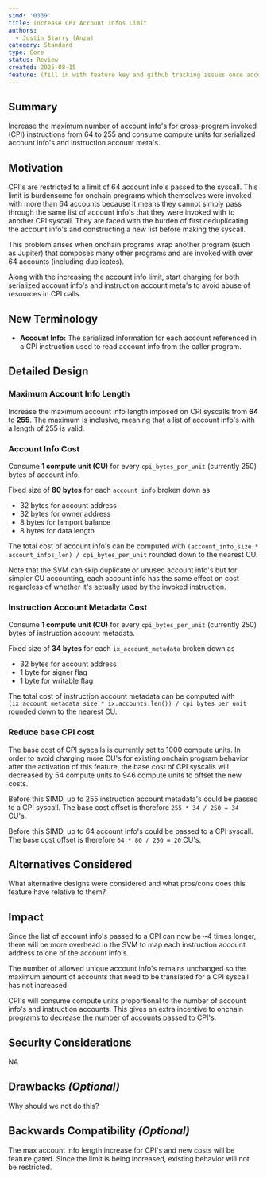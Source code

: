 ```yaml
---
simd: '0339'
title: Increase CPI Account Infos Limit
authors:
  - Justin Starry (Anza)
category: Standard
type: Core
status: Review
created: 2025-08-15
feature: (fill in with feature key and github tracking issues once accepted)
---
```


## Summary

Increase the maximum number of account info's for cross-program invoked (CPI)
instructions from 64 to 255 and consume compute units for serialized account
info's and instruction account meta's.

## Motivation

CPI's are restricted to a limit of 64 account info's passed to the syscall.
This limit is burdensome for onchain programs which themselves were invoked with
more than 64 accounts because it means they cannot simply pass through the same
list of account info's that they were invoked with to another CPI syscall. They
are faced with the burden of first deduplicating the account info's and
constructing a new list before making the syscall.

This problem arises when onchain programs wrap another program (such as Jupiter)
that composes many other programs and are invoked with over 64 accounts
(including duplicates).

Along with the increasing the account info limit, start charging for both
serialized account info's and instruction account meta's to avoid abuse of
resources in CPI calls.

## New Terminology

- **Account Info:** The serialized information for each account referenced in a
CPI instruction used to read account info from the caller program.

## Detailed Design

### Maximum Account Info Length

Increase the maximum account info length imposed on CPI syscalls from **64** to
**255**. The maximum is inclusive, meaning that a list of account info's with a
length of 255 is valid.

### Account Info Cost

Consume **1 compute unit (CU)** for every `cpi_bytes_per_unit` (currently 250)
bytes of account info.

Fixed size of **80 bytes** for each `account_info` broken down as

  - 32 bytes for account address
  - 32 bytes for owner address
  - 8 bytes for lamport balance
  - 8 bytes for data length

The total cost of account info's can be computed with
`(account_info_size * account_infos_len) / cpi_bytes_per_unit` rounded down to
the nearest CU.

Note that the SVM can skip duplicate or unused account info's but for simpler CU
accounting, each account info has the same effect on cost regardless of whether
it's actually used by the invoked instruction.

### Instruction Account Metadata Cost

Consume **1 compute unit (CU)** for every `cpi_bytes_per_unit` (currently 250)
bytes of instruction account metadata.

Fixed size of **34 bytes** for each `ix_account_metadata` broken down as

  - 32 bytes for account address
  - 1 byte for signer flag
  - 1 byte for writable flag

The total cost of instruction account metadata can be computed with
`(ix_account_metadata_size * ix.accounts.len()) / cpi_bytes_per_unit` rounded
down to the nearest CU.

### Reduce base CPI cost

The base cost of CPI syscalls is currently set to 1000 compute units. In order
to avoid charging more CU's for existing onchain program behavior after the
activation of this feature, the base cost of CPI syscalls will decreased by 54
compute units to 946 compute units to offset the new costs.

Before this SIMD, up to 255 instruction account metadata's could be passed to a
CPI syscall. The base cost offset is therefore `255 * 34 / 250 = 34` CU's.

Before this SIMD, up to 64 account info's could be passed to a CPI syscall.
The base cost offset is therefore `64 * 80 / 250 = 20` CU's.

## Alternatives Considered

What alternative designs were considered and what pros/cons does this feature
have relative to them?

## Impact

Since the list of account info's passed to a CPI can now be ~4 times longer,
there will be more overhead in the SVM to map each instruction account address
to one of the account info's.

The number of allowed unique account info's remains unchanged so the maximum
amount of accounts that need to be translated for a CPI syscall has not
increased.

CPI's will consume compute units proportional to the number of account info's
and instruction accounts. This gives an extra incentive to onchain programs
to decrease the number of accounts passed to CPI's.

## Security Considerations

NA

## Drawbacks *(Optional)*

Why should we not do this?

## Backwards Compatibility *(Optional)*

The max account info length increase for CPI's and new costs will be feature
gated. Since the limit is being increased, existing behavior will not be
restricted.
